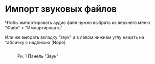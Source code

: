 # Импорт звуковых файлов

Чтобы импортировать аудио файл нужно выбрать из верхнего меню  "Файл" > "Импортировать" .

&#x20;Или же выбрать вкладку “звук” и в левом нижнем углу нажать на табличку с надписью (Nope).&#x20;

<figure><img src="https://lh7-us.googleusercontent.com/2-6P9UlDJqnave79_tqnqkrdJAii1t4YJH0ZNmtS4_NOxQUqtoJ9oJ-G00JmpIaUJxBUbci34CgAN96YTthATC0Vp3TW7F-sIJOp9VpnXoF_jjNiCR6cukAYRFoRMVr9uEYAuSetZ9AxTlmQzEnzFWg" alt=""><figcaption><p>Ри. 1 Панель "Звук"</p></figcaption></figure>
